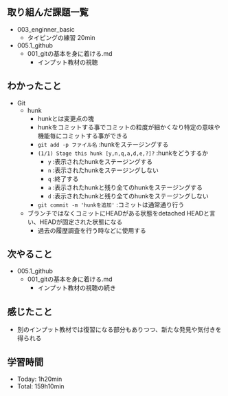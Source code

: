 ## 取り組んだ課題一覧
- 003_enginner_basic
  - タイピングの練習 20min
- 005.1_github
  - 001_gitの基本を身に着ける.md
    - インプット教材の視聴
## わかったこと
- Git
  - hunk
    - hunkとは変更点の塊
    - hunkをコミットする事でコミットの粒度が細かくなり特定の意味や機能毎にコミットする事ができる
    - `git add -p ファイル名` :hunkをステージングする
    - `(1/1) Stage this hunk [y,n,q,a,d,e,?]?` :hunkをどうするか
      - `y` :表示されたhunkをステージングする
      - `n` :表示されたhunkをステージングしない
      - `q` :終了する
      - `a` :表示されたhunkと残り全てのhunkをステージングする
      - `d` :表示されたhunkと残り全てのhunkをステージングしない
    - `git commit -m 'hunkを追加'` :コミットは通常通り行う
  - ブランチではなくコミットにHEADがある状態をdetached HEADと言い、HEADが固定された状態になる
    - 過去の履歴調査を行う時などに使用する

## 次やること
- 005.1_github
  - 001_gitの基本を身に着ける.md
    - インプット教材の視聴の続き
## 感じたこと
  - 別のインプット教材では復習になる部分もありつつ、新たな発見や気付きを得られる
## 学習時間
- Today: 1h20min
- Total: 159h10min
